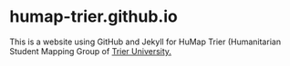 # humap-trier.github.io

This is a website using GitHub and Jekyll for HuMap Trier (Humanitarian Student Mapping Group of [Trier University.](https://www.uni-trier.de)
